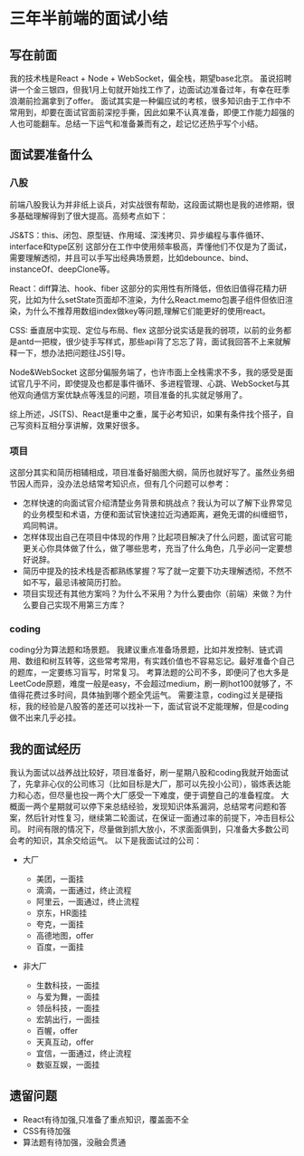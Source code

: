 # 三年半前端的面试小结

## 写在前面

我的技术栈是React + Node + WebSocket，偏全栈，期望base北京。
虽说招聘讲一个金三银四，但我1月上旬就开始找工作了，边面试边准备过年，有幸在旺季浪潮前捡漏拿到了offer。
面试其实是一种偏应试的考核，很多知识由于工作中不常用到，却要在面试官面前深挖手撕，因此如果不认真准备，即便工作能力超强的人也可能翻车。总结一下运气和准备兼而有之，趁记忆还热乎写个小结。

## 面试要准备什么

### 八股

前端八股我认为并非纸上谈兵，对实战很有帮助，这段面试期也是我的进修期，很多基础理解得到了很大提高。高频考点如下：

JS&TS：this、闭包、原型链、作用域、深浅拷贝、异步编程与事件循环、interface和type区别
这部分在工作中使用频率极高，弄懂他们不仅是为了面试，需要理解透彻，并且可以手写出经典场景题，比如debounce、bind、instanceOf、deepClone等。

React：diff算法、hook、fiber
这部分的实用性有所降低，但依旧值得花精力研究，比如为什么setState页面却不渲染，为什么React.memo包裹子组件但依旧渲染，为什么不推荐用数组index做key等问题,理解它们能更好的使用react。

CSS: 垂直居中实现、定位与布局、flex
这部分说实话是我的弱项，以前的业务都是antd一把梭，很少徒手写样式，那些api背了忘忘了背，面试我回答不上来就解释一下，想办法把问题往JS引导。

Node&WebSocket
这部分偏服务端了，也许市面上全栈需求不多，我的感受是面试官几乎不问，即使提及也都是事件循环、多进程管理、心跳、WebSocket与其他双向通信方案优缺点等浅显的问题，项目准备的扎实就足够用了。

综上所述，JS(TS)、React是重中之重，属于必考知识，如果有条件找个搭子，自己写资料互相分享讲解，效果好很多。

### 项目

这部分其实和简历相辅相成，项目准备好脑图大纲，简历也就好写了。虽然业务细节因人而异，没办法总结常考知识点，但有几个问题可以参考：

- 怎样快速的向面试官介绍清楚业务背景和挑战点？我认为可以了解下业界常见的业务模型和术语，方便和面试官快速拉近沟通距离，避免无谓的纠缠细节，鸡同鸭讲。
- 怎样体现出自己在项目中体现的作用？比起项目解决了什么问题，面试官可能更关心你具体做了什么，做了哪些思考，充当了什么角色，几乎必问一定要想好说辞。
- 简历中提及的技术栈是否都熟练掌握？写了就一定要下功夫理解透彻，不然不如不写，最忌讳被简历打脸。
- 项目实现还有其他方案吗？为什么不采用？为什么要由你（前端）来做？为什么要自己实现不用第三方库？

### coding

coding分为算法题和场景题。
我建议重点准备场景题，比如并发控制、链式调用、数组和树互转等，这些常考常用，有实践价值也不容易忘记。最好准备个自己的题库，一定要练习盲写，时常复习。
考算法题的公司不多，即便问了也大多是LeetCode原题，难度一般是easy，不会超过medium，刷一刷hot100就够了，不值得花费过多时间，具体抽到哪个题全凭运气。
需要注意，coding过关是硬指标，我的经验是八股答的差还可以找补一下，面试官说不定能理解，但是coding做不出来几乎必挂。

## 我的面试经历

我认为面试以战养战比较好，项目准备好，刷一星期八股和coding我就开始面试了，先拿非心仪的公司练习（比如目标是大厂，那可以先投小公司），锻炼表达能力和心态，但尽量也投一两个大厂感受一下难度，便于调整自己的准备程度。
大概面一两个星期就可以停下来总结经验，发现知识体系漏洞，总结常考问题和答案，然后针对性复习，继续第二轮面试，在保证一面通过率的前提下，冲击目标公司。
时间有限的情况下，尽量做到抓大放小，不求面面俱到，只准备大多数公司会考的知识，其余交给运气。
以下是我面试过的公司：

- 大厂

  - 美团，一面挂
  - 滴滴，一面通过，终止流程
  - 阿里云，一面通过，终止流程
  - 京东，HR面挂
  - 夸克，一面挂
  - 高德地图，offer
  - 百度，一面挂

- 非大厂
  - 生数科技，一面挂
  - 与爱为舞，一面挂
  - 领岳科技，一面挂
  - 宏鹄出行，一面挂
  - 百幄，offer
  - 天真互动，offer
  - 宜信，一面通过，终止流程
  - 数驱互娱，一面挂

## 遗留问题

- React有待加强,只准备了重点知识，覆盖面不全
- CSS有待加强
- 算法题有待加强，没融会贯通
